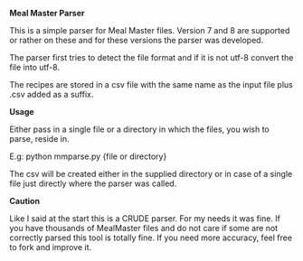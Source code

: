 **Meal Master Parser**

This is a simple parser for Meal Master files.
Version 7 and 8 are supported or rather on these and for these
versions the parser was developed.

The parser first tries to detect the file format and if it is not
utf-8 convert the file into utf-8.

The recipes are stored in a csv file with the same name as the input file plus .csv added as a suffix.

**Usage**

Either pass in a single file or a directory in which the files, you wish to parse,
reside in. 

E.g: python mmparse.py {file or directory}

The csv will be created either in the supplied directory or in case of a single file
just directly where the parser was called.

**Caution**

Like I said at the start this is a CRUDE parser. For my needs it was fine. If you have
thousands of MealMaster files and do not care if some are not correctly parsed this tool is totally fine.
If you need more accuracy, feel free to fork and improve it.
